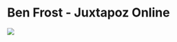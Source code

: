 <!--
id: 49490972
link: http://tumblr.atmos.org/post/49490972/ben-frost-juxtapoz-online
slug: ben-frost-juxtapoz-online
date: Tue Sep 09 2008 18:50:00 GMT-0700 (PDT)
publish: 2008-09-09
tags: 
title: Ben Frost - Juxtapoz Online
-->


Ben Frost - Juxtapoz Online
===========================

![](http://24.media.tumblr.com/ZyX8Upfyndouamluuo2CFJ5n_500.jpg)

